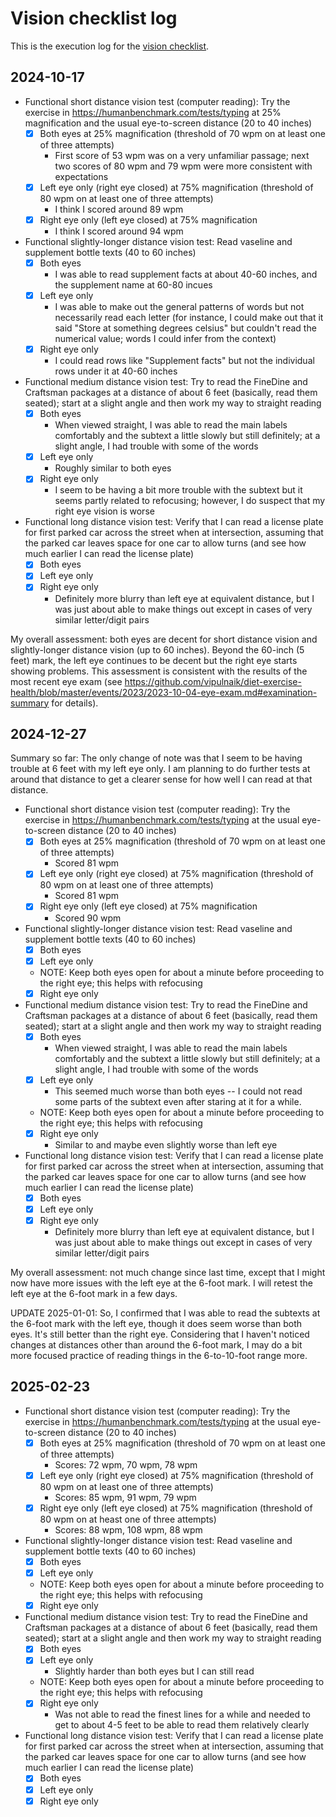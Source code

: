 # Vision checklist log

This is the execution log for the [vision checklist](../checklists/vision-checklist.md).

## 2024-10-17

- Functional short distance vision test (computer reading): Try the exercise in https://humanbenchmark.com/tests/typing at 25% magnification and the usual eye-to-screen distance (20 to 40 inches)
  - [x] Both eyes at 25% magnification (threshold of 70 wpm on at least one of three attempts)
    - First score of 53 wpm was on a very unfamiliar passage; next two scores of 80 wpm and 79 wpm were more consistent with expectations
  - [x] Left eye only (right eye closed) at 75% magnification (threshold of 80 wpm on at least one of three attempts)
    - I think I scored around 89 wpm
  - [x] Right eye only (left eye closed) at 75% magnification
    - I think I scored around 94 wpm
- Functional slightly-longer distance vision test: Read vaseline and supplement bottle texts (40 to 60 inches)
  - [x] Both eyes
    - I was able to read supplement facts at about 40-60 inches, and the supplement name at 60-80 incues
  - [x] Left eye only
    - I was able to make out the general patterns of words but not necessarily read each letter (for instance, I could make out that it said "Store at something degrees celsius" but couldn't read the numerical value; words I could infer from the context)
  - [x] Right eye only
    - I could read rows like "Supplement facts" but not the individual rows under it at 40-60 inches
- Functional medium distance vision test: Try to read the FineDine and Craftsman packages at a distance of about 6 feet (basically, read them seated); start at a slight angle and then work my way to straight reading
  - [x] Both eyes
    - When viewed straight, I was able to read the main labels comfortably and the subtext a little slowly but still definitely; at a slight angle, I had trouble with some of the words
  - [x] Left eye only
    - Roughly similar to both eyes
  - [x] Right eye only
    - I seem to be having a bit more trouble with the subtext but it seems partly related to refocusing; however, I do suspect that my right eye vision is worse
- Functional long distance vision test: Verify that I can read a license plate for first parked car across the street when at intersection, assuming that the parked car leaves space for one car to allow turns (and see how much earlier I can read the license plate)
  - [x] Both eyes
  - [x] Left eye only
  - [x] Right eye only
    - Definitely more blurry than left eye at equivalent distance, but I was just about able to make things out except in cases of very similar letter/digit pairs

My overall assessment: both eyes are decent for short distance vision
and slightly-longer distance vision (up to 60 inches). Beyond the
60-inch (5 feet) mark, the left eye continues to be decent but the
right eye starts showing problems. This assessment is consistent with
the results of the most recent eye exam (see
https://github.com/vipulnaik/diet-exercise-health/blob/master/events/2023/2023-10-04-eye-exam.md#examination-summary
for details).

## 2024-12-27

Summary so far: The only change of note was that I seem to be having
trouble at 6 feet with my left eye only. I am planning to do further
tests at around that distance to get a clearer sense for how well I
can read at that distance.

- Functional short distance vision test (computer reading): Try the exercise in https://humanbenchmark.com/tests/typing at the usual eye-to-screen distance (20 to 40 inches)
  - [x] Both eyes at 25% magnification (threshold of 70 wpm on at least one of three attempts)
    - Scored 81 wpm
  - [x] Left eye only (right eye closed) at 75% magnification (threshold of 80 wpm on at least one of three attempts)
    - Scored 81 wpm
  - [x] Right eye only (left eye closed) at 75% magnification
    - Scored 90 wpm
- Functional slightly-longer distance vision test: Read vaseline and supplement bottle texts (40 to 60 inches)
  - [x] Both eyes
  - [x] Left eye only
  - NOTE: Keep both eyes open for about a minute before proceeding to the right eye; this helps with refocusing
  - [x] Right eye only
- Functional medium distance vision test: Try to read the FineDine and Craftsman packages at a distance of about 6 feet (basically, read them seated); start at a slight angle and then work my way to straight reading
  - [x] Both eyes
    - When viewed straight, I was able to read the main labels comfortably and the subtext a little slowly but still definitely; at a slight angle, I had trouble with some of the words
  - [x] Left eye only
    - This seemed much worse than both eyes -- I could not read some parts of the subtext even after staring at it for a while.
  - NOTE: Keep both eyes open for about a minute before proceeding to the right eye; this helps with refocusing
  - [x] Right eye only
    - Similar to and maybe even slightly worse than left eye
- Functional long distance vision test: Verify that I can read a license plate for first parked car across the street when at intersection, assuming that the parked car leaves space for one car to allow turns (and see how much earlier I can read the license plate)
  - [x] Both eyes
  - [x] Left eye only
  - [x] Right eye only
    - Definitely more blurry than left eye at equivalent distance, but I was just about able to make things out except in cases of very similar letter/digit pairs

My overall assessment: not much change since last time, except that I
might now have more issues with the left eye at the 6-foot mark. I
will retest the left eye at the 6-foot mark in a few days.

UPDATE 2025-01-01: So, I confirmed that I was able to read the
subtexts at the 6-foot mark with the left eye, though it does seem
worse than both eyes. It's still better than the right
eye. Considering that I haven't noticed changes at distances other
than around the 6-foot mark, I may do a bit more focused practice of
reading things in the 6-to-10-foot range more.

## 2025-02-23

- Functional short distance vision test (computer reading): Try the exercise in https://humanbenchmark.com/tests/typing at the usual eye-to-screen distance (20 to 40 inches)
  - [x] Both eyes at 25% magnification (threshold of 70 wpm on at least one of three attempts)
    - Scores: 72 wpm, 70 wpm, 78 wpm
  - [x] Left eye only (right eye closed) at 75% magnification (threshold of 80 wpm on at least one of three attempts)
    - Scores: 85 wpm, 91 wpm, 79 wpm
  - [x] Right eye only (left eye closed) at 75% magnification (threshold of 80 wpm on at heast one of three attempts)
    - Scores: 88 wpm, 108 wpm, 88 wpm
- Functional slightly-longer distance vision test: Read vaseline and supplement bottle texts (40 to 60 inches)
  - [x] Both eyes
  - [x] Left eye only
  - NOTE: Keep both eyes open for about a minute before proceeding to the right eye; this helps with refocusing
  - [x] Right eye only
- Functional medium distance vision test: Try to read the FineDine and Craftsman packages at a distance of about 6 feet (basically, read them seated); start at a slight angle and then work my way to straight reading
  - [x] Both eyes
  - [x] Left eye only
    - Slightly harder than both eyes but I can still read
  - NOTE: Keep both eyes open for about a minute before proceeding to the right eye; this helps with refocusing
  - [x] Right eye only
    - Was not able to read the finest lines for a while and needed to get to about 4-5 feet to be able to read them relatively clearly
- Functional long distance vision test: Verify that I can read a license plate for first parked car across the street when at intersection, assuming that the parked car leaves space for one car to allow turns (and see how much earlier I can read the license plate)
  - [x] Both eyes
  - [x] Left eye only
  - [x] Right eye only
